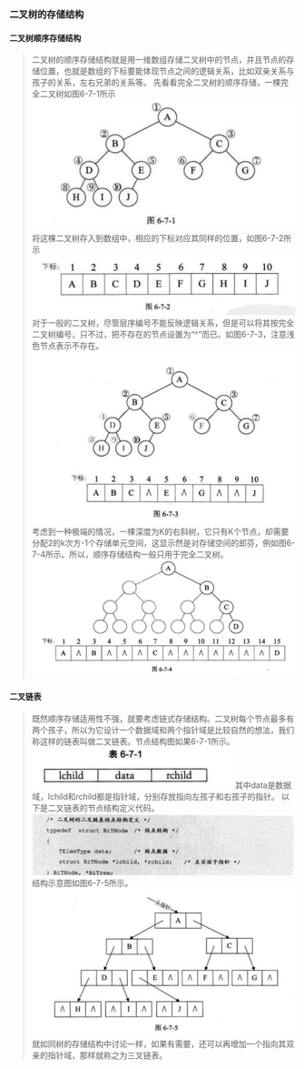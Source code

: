 ### 二叉树的存储结构

#### 二叉树顺序存储结构

> 二叉树的顺序存储结构就是用一维数组存储二叉树中的节点，并且节点的存储位置，也就是数组的下标要能体现节点之间的逻辑关系，比如双亲关系与孩子的关系，左右兄弟的关系等。
> 先看看完全二叉树的顺序存储，一棵完全二叉树如图6-7-1所示
> ![enter description here][1]
> 将这棵二叉树存入到数组中，相应的下标对应其同样的位置，如图6-7-2所示
> ![enter description here][2]
> 对于一般的二叉树，尽管层序编号不能反映逻辑关系，但是可以将其按完全二叉树编号，只不过，把不存在的节点设置为“^”而已。如图6-7-3，注意浅色节点表示不存在。
> ![enter description here][3]
> 考虑到一种极端的情况，一棵深度为K的右斜树，它只有K个节点，却需要分配2的k次方-1个存储单元空间，这显示然是对存储空间的郎芬，例如图6-7-4所示。所以，顺序存储结构一般只用于完全二叉树。
> ![enter description here][4]

#### 二叉链表

> 既然顺序存储适用性不强，就要考虑链式存储结构。二叉树每个节点最多有两个孩子，所以为它设计一个数据域和两个指针域是比较自然的想法，我们称这样的链表叫做二叉链表。节点结构图如果6-7-1所示。
> ![enter description here][5]
> 其中data是数据域，lchild和rchild都是指针域，分别存放指向左孩子和右孩子的指针。
> 以下是二叉链表的节点结构定义代码。
> ![enter description here][6]
> 结构示意图如图6-7-5所示。
> ![enter description here][7]
> 就如同树的存储结构中讨论一样，如果有需要，还可以再增加一个指向其双亲的指针域，那样就称之为三叉链表。


  [1]: ./images/1511401355329.jpg
  [2]: ./images/1511401401263.jpg
  [3]: ./images/1511401558282.jpg
  [4]: ./images/1511401663941.jpg
  [5]: ./images/1511402527807.jpg
  [6]: ./images/1511402815249.jpg
  [7]: ./images/1511402842952.jpg